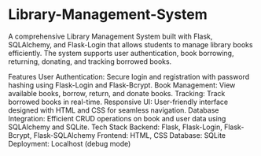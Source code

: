 ﻿# Library-Management-System
A comprehensive Library Management System built with Flask, SQLAlchemy, and Flask-Login that allows students to manage library books efficiently. The system supports user authentication, book borrowing, returning, donating, and tracking borrowed books.

Features
User Authentication:
Secure login and registration with password hashing using Flask-Login and Flask-Bcrypt.
Book Management:
View available books, borrow, return, and donate books.
Tracking:
Track borrowed books in real-time.
Responsive UI:
User-friendly interface designed with HTML and CSS for seamless navigation.
Database Integration:
Efficient CRUD operations on book and user data using SQLAlchemy and SQLite.
Tech Stack
Backend: Flask, Flask-Login, Flask-Bcrypt, Flask-SQLAlchemy
Frontend: HTML, CSS
Database: SQLite
Deployment: Localhost (debug mode)
